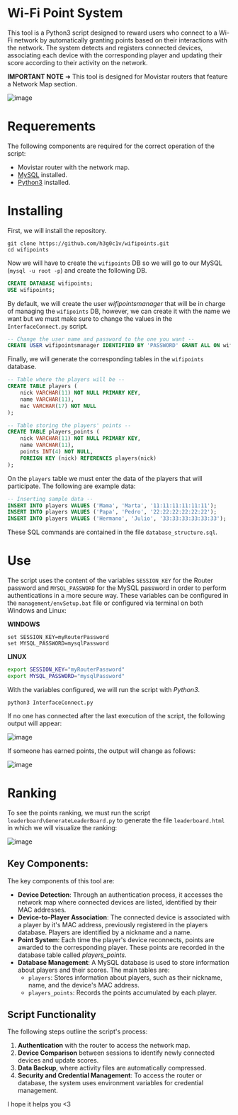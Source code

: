 # Wi-Fi Point System
This tool is a Python3 script designed to reward users who connect to a Wi-Fi network by automatically granting points based on their interactions with the network. The system detects and registers connected devices, associating each device with the corresponding player and updating their score according to their activity on the network.

**IMPORTANT NOTE** ➜ This tool is designed for Movistar routers that feature a Network Map section.

![image](https://github.com/user-attachments/assets/913f2f45-d851-4ddd-9752-d83180afcfe7)

# Requerements
The following components are required for the correct operation of the script:
- Movistar router with the network map.
- [MySQL](https://dev.mysql.com/downloads/) installed.
- [Python3](https://www.python.org/downloads/) installed.

# Installing
First, we will install the repository.

```CMD
git clone https://github.com/h3g0c1v/wifipoints.git
cd wifipoints
```

Now we will have to create the `wifipoints` DB so we will go to our MySQL (`mysql -u root -p`) and create the following DB.

```sql
CREATE DATABASE wifipoints;
USE wifipoints;
```

By default, we will create the user *wifipointsmanager* that will be in charge of managing the `wifipoints` DB, however, we can create it with the name we want but we must make sure to change the values in the `InterfaceConnect.py` script.

```sql
-- Change the user name and password to the one you want --
CREATE USER wifipointsmanager IDENTIFIED BY 'PASSWORD' GRANT ALL ON wifipoints.*;
```

Finally, we will generate the corresponding tables in the `wifipoints` database.

```sql
-- Table where the players will be --
CREATE TABLE players (
	nick VARCHAR(11) NOT NULL PRIMARY KEY,
    name VARCHAR(11),
    mac VARCHAR(17) NOT NULL
);
```
```sql
-- Table storing the players' points --
CREATE TABLE players_points (
	nick VARCHAR(11) NOT NULL PRIMARY KEY,
	name VARCHAR(11),
	points INT(4) NOT NULL,
    FOREIGN KEY (nick) REFERENCES players(nick)
);
```

On the `players` table we must enter the data of the players that will participate. The following are example data:

```sql
-- Inserting sample data --
INSERT INTO players VALUES ('Mama', 'Marta', '11:11:11:11:11:11');
INSERT INTO players VALUES ('Papa', 'Pedro', '22:22:22:22:22:22');
INSERT INTO players VALUES ('Hermano', 'Julio', '33:33:33:33:33:33');
```

These SQL commands are contained in the file `database_structure.sql`.

# Use
The script uses the content of the variables `SESSION_KEY` for the Router password and `MYSQL_PASSWORD` for the MySQL password in order to perform authentications in a more secure way. These variables can be configured in the `management/envSetup.bat` file or configured via terminal on both Windows and Linux:

**WINDOWS**
```CMD
set SESSION_KEY=myRouterPassword
set MYSQL_PASSWORD=mysqlPassword
```

**LINUX**
```bash
export SESSION_KEY="myRouterPassword"
export MYSQL_PASSWORD="mysqlPassword"
```

With the variables configured, we will run the script with *Python3*.

```CMD
python3 InterfaceConnect.py
```

If no one has connected after the last execution of the script, the following output will appear:

![image](https://github.com/user-attachments/assets/18fe4c1f-6721-414e-9252-4b74847a8ca9)

If someone has earned points, the output will change as follows:

![image](https://github.com/user-attachments/assets/3048b2cb-6417-4d09-8495-4ff6d356cdbb)

# Ranking
To see the points ranking, we must run the script `leaderboard\GenerateLeaderBoard.py` to generate the file `leaderboard.html` in which we will visualize the ranking:

![image](https://github.com/user-attachments/assets/48c0e6b9-6a09-493d-9fee-d5fa2765f4ca)

## Key Components:
The key components of this tool are:
- **Device Detection**: Through an authentication process, it accesses the network map where connected devices are listed, identified by their MAC addresses.
- **Device-to-Player Association**: The connected device is associated with a player by it's MAC address, previously registered in the players database. Players are identified by a nickname and a name.
- **Point System**: Each time the player's device reconnects, points are awarded to the corresponding player. These points are recorded in the database table called *players_points*.
- **Database Management**: A MySQL database is used to store information about players and their scores. The main tables are:
  - `players`: Stores information about players, such as their nickname, name, and the device's MAC address.
  - `players_points`: Records the points accumulated by each player.

## Script Functionality
The following steps outline the script's process:
1. **Authentication** with the router to access the network map.
2. **Device Comparison** between sessions to identify newly connected devices and update scores.
3. **Data Backup**, where activity files are automatically compressed.
4. **Security and Credential Management**: To access the router or database, the system uses environment variables for credential management.

I hope it helps you <3
